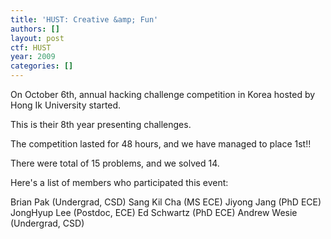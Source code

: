```yaml
---
title: 'HUST: Creative &amp; Fun'
authors: []
layout: post
ctf: HUST
year: 2009
categories: []
---
```

On October 6th, annual hacking challenge competition in Korea hosted by Hong Ik University started.

This is their 8th year presenting challenges.

The competition lasted for 48 hours, and we have managed to place 1st!!

There were total of 15 problems, and we solved 14.

Here's a list of members who participated this event:

Brian Pak (Undergrad, CSD)
Sang Kil Cha (MS ECE)
Jiyong Jang (PhD ECE)
JongHyup Lee (Postdoc, ECE)
Ed Schwartz (PhD ECE)
Andrew Wesie (Undergrad, CSD)